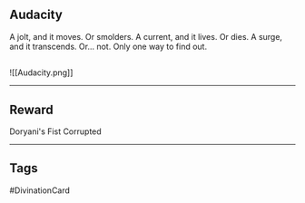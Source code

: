## Audacity
A jolt, and it moves. Or smolders.
A current, and it lives. Or dies.
A surge, and it transcends.
Or... not.
Only one way to find out.
## 
![[Audacity.png]]

---
## Reward
Doryani's Fist
Corrupted

---
## Tags
#DivinationCard